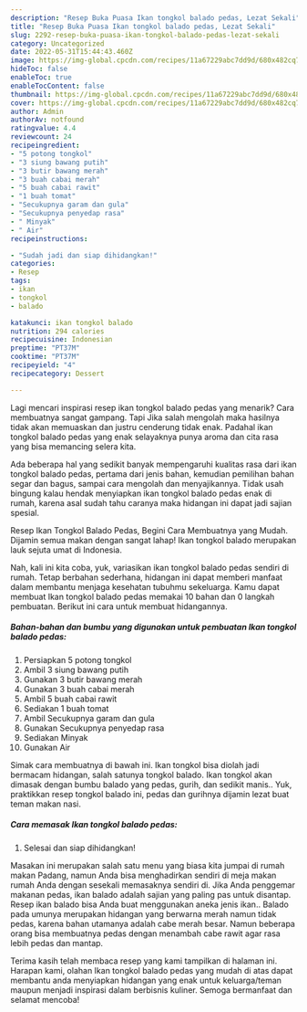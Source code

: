 ```yaml
---
description: "Resep Buka Puasa Ikan tongkol balado pedas, Lezat Sekali"
title: "Resep Buka Puasa Ikan tongkol balado pedas, Lezat Sekali"
slug: 2292-resep-buka-puasa-ikan-tongkol-balado-pedas-lezat-sekali
category: Uncategorized
date: 2022-05-31T15:44:43.460Z
image: https://img-global.cpcdn.com/recipes/11a67229abc7dd9d/680x482cq70/ikan-tongkol-balado-pedas-foto-resep-utama.jpg
hideToc: false
enableToc: true
enableTocContent: false
thumbnail: https://img-global.cpcdn.com/recipes/11a67229abc7dd9d/680x482cq70/ikan-tongkol-balado-pedas-foto-resep-utama.jpg
cover: https://img-global.cpcdn.com/recipes/11a67229abc7dd9d/680x482cq70/ikan-tongkol-balado-pedas-foto-resep-utama.jpg
author: Admin
authorAv: notfound
ratingvalue: 4.4
reviewcount: 24
recipeingredient:
- "5 potong tongkol"
- "3 siung bawang putih"
- "3 butir bawang merah"
- "3 buah cabai merah"
- "5 buah cabai rawit"
- "1 buah tomat"
- "Secukupnya garam dan gula"
- "Secukupnya penyedap rasa"
- " Minyak"
- " Air"
recipeinstructions:

- "Sudah jadi dan siap dihidangkan!"
categories:
- Resep
tags:
- ikan
- tongkol
- balado

katakunci: ikan tongkol balado 
nutrition: 294 calories
recipecuisine: Indonesian
preptime: "PT37M"
cooktime: "PT37M"
recipeyield: "4"
recipecategory: Dessert

---
```



Lagi mencari inspirasi resep ikan tongkol balado pedas yang menarik? Cara membuatnya sangat gampang. Tapi Jika salah mengolah maka hasilnya tidak akan memuaskan dan justru cenderung tidak enak. Padahal ikan tongkol balado pedas yang enak selayaknya punya aroma dan cita rasa yang bisa memancing selera kita.


Ada beberapa hal yang sedikit banyak mempengaruhi kualitas rasa dari ikan tongkol balado pedas, pertama dari jenis bahan, kemudian pemilihan bahan segar dan bagus, sampai cara mengolah dan menyajikannya. Tidak usah bingung kalau hendak menyiapkan ikan tongkol balado pedas enak di rumah, karena asal sudah tahu caranya maka hidangan ini dapat jadi sajian spesial.

Resep Ikan Tongkol Balado Pedas, Begini Cara Membuatnya yang Mudah. Dijamin semua makan dengan sangat lahap! Ikan tongkol balado merupakan lauk sejuta umat di Indonesia.


Nah, kali ini kita coba, yuk, variasikan ikan tongkol balado pedas sendiri di rumah. Tetap berbahan sederhana, hidangan ini dapat memberi manfaat dalam membantu menjaga kesehatan tubuhmu sekeluarga. Kamu dapat membuat Ikan tongkol balado pedas memakai 10 bahan dan 0 langkah pembuatan. Berikut ini cara untuk membuat hidangannya.

<!--inarticleads1-->

##### Bahan-bahan dan bumbu yang digunakan untuk pembuatan Ikan tongkol balado pedas:

1. Persiapkan 5 potong tongkol
1. Ambil 3 siung bawang putih
1. Gunakan 3 butir bawang merah
1. Gunakan 3 buah cabai merah
1. Ambil 5 buah cabai rawit
1. Sediakan 1 buah tomat
1. Ambil Secukupnya garam dan gula
1. Gunakan Secukupnya penyedap rasa
1. Sediakan  Minyak
1. Gunakan  Air


Simak cara membuatnya di bawah ini. Ikan tongkol bisa diolah jadi bermacam hidangan, salah satunya tongkol balado. Ikan tongkol akan dimasak dengan bumbu balado yang pedas, gurih, dan sedikit manis.. Yuk, praktikkan resep tongkol balado ini, pedas dan gurihnya dijamin lezat buat teman makan nasi. 

<!--inarticleads2-->

##### Cara memasak Ikan tongkol balado pedas:


1. Selesai dan siap dihidangkan!

Masakan ini merupakan salah satu menu yang biasa kita jumpai di rumah makan Padang, namun Anda bisa menghadirkan sendiri di meja makan rumah Anda dengan sesekali memasaknya sendiri di. Jika Anda penggemar makanan pedas, ikan balado adalah sajian yang paling pas untuk disantap. Resep ikan balado bisa Anda buat menggunakan aneka jenis ikan.. Balado pada umunya merupakan hidangan yang berwarna merah namun tidak pedas, karena bahan utamanya adalah cabe merah besar. Namun beberapa orang bisa membuatnya pedas dengan menambah cabe rawit agar rasa lebih pedas dan mantap. 

Terima kasih telah membaca resep yang kami tampilkan di halaman ini. Harapan kami, olahan Ikan tongkol balado pedas yang mudah di atas dapat membantu anda menyiapkan hidangan yang enak untuk keluarga/teman maupun menjadi inspirasi dalam berbisnis kuliner. Semoga bermanfaat dan selamat mencoba!
